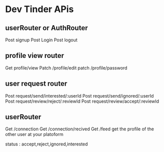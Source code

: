 # Dev Tinder APis

## userRouter or AuthRouter

Post signup
Post Login
Post logout

## profile view router

Get profile/view
Patch /profile/edit
patch /profile/password

## user request router

Post request/send/interested/:userId
Post request/send/ignored/:userId
Post request/review/reject/:reviewId
Post request/review/accept/:reviewId

## userRouter
Get /connection
Get /connection/recived
Get /feed get the profile of the other user at your platoform

status : accept,reject,ignored,interested
